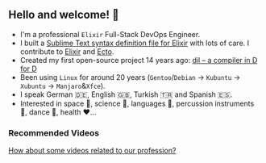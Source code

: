 ## Hello and welcome! :wave:

* I'm a professional `Elixir` Full-Stack DevOps Engineer.
* I built a [Sublime Text syntax definition file for Elixir](https://github.com/elixir-editors/elixir-sublime-syntax) with lots of care. I contribute to [Elixir](https://github.com/elixir-lang/elixir/commits?author=azizk) and [Ecto](https://github.com/elixir-ecto/ecto/commits?author=azizk).
* Created my first open-source project 14 years ago: [dil – a compiler in D for D](https://github.com/azizk/dil)
* Been using `Linux` for around 20 years (`Gentoo`/`Debian` -> `Kubuntu` -> `Xubuntu` -> `Manjaro`&`Xfce`).
* I speak German :de:, English :gb:, Turkish :tr: and Spanish :es:.
* Interested in space :space_invader:, science :microscope:, languages :tongue:, percussion instruments :drum:, dance :man_dancing:, health :heart:...

### Recommended Videos

[How about some videos related to our profession?](/Recommended_Videos.md)
